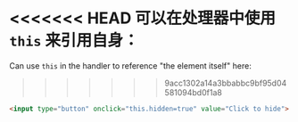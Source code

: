 <<<<<<< HEAD
可以在处理器中使用 `this` 来引用自身：
=======
Can use `this` in the handler to reference "the element itself" here:
>>>>>>> 9acc1302a14a3bbabbc9bf95d04581094bd0f1a8

```html run height=50
<input type="button" onclick="this.hidden=true" value="Click to hide">
```
